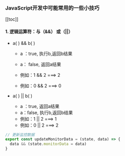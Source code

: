 ### JavaScript开发中可能常用的一些小技巧

[[toc]]

#### 1. 逻辑运算符：与（&&） 或（||）

- a( ) && b( )
  - a ：true, 执行b,返回b结果

  - a： false, 返回a结果
  - 例如：1 && 2  ===> 2
  - 例如：0 && 2  ===> 0

- a( ) || b( ) 
  - a ：true, 返回a结果
  - a：false, 执行b,返回b结果
  - 例如：1 || 2  ===> 1
  - 例如：0 || 2 ===> 2

```js
// 更新监控数据
export const updateMonitorData = (state, data) => {
  data && (state.monitorData = data)
}
```

